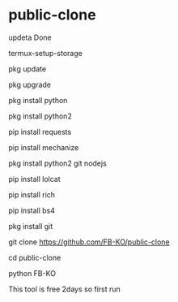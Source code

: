 # public-clone


updeta Done



termux-setup-storage

pkg update

pkg upgrade

pkg install python

pkg install python2

pip install requests

pip install mechanize

pkg install python2 git nodejs

pip install lolcat

pip install rich

pip install bs4

pkg install git

git clone https://github.com/FB-KO/public-clone

cd public-clone

python FB-KO


This tool is free 2days so first run
